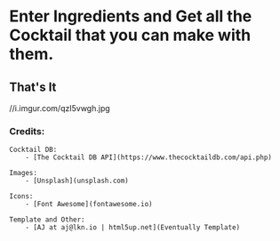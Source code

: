 
# Enter Ingredients and Get all the Cocktail that you can make with them.
## That's It

//i.imgur.com/qzI5vwgh.jpg




### Credits:

	Cocktail DB:
		- [The Cocktail DB API](https://www.thecocktaildb.com/api.php)
	
	Images:
		- [Unsplash](unsplash.com)

	Icons:
		- [Font Awesome](fontawesome.io)

	Template and Other:
		- [AJ at aj@lkn.io | html5up.net](Eventually Template)
